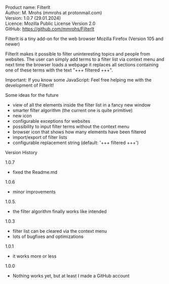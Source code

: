 Product name: FilterIt  
Author: M. Mrohs (mmrohs at protonmail.com)  
Version: 1.0.7 (29.01.2024)  
Licence: Mozilla Public License Version 2.0  
GitHub: https://github.com/mmrohs/FilterIt  


FilterIt is a tiny add-on for the web browser Mozilla Firefox (Version 105 and newer)

FilterIt makes it possible to filter uninteresting topics and people from websites.
The user can simply add terms to a filter list via context menu and next time the browser loads a webpage it replaces all sections containing one of these terms with the text "+++ filtered +++".

Important:
If you know some JavaScript: 
Feel free helping me with the development of FilterIt!


Some ideas for the future
- view of all the elements inside the filter list in a fancy new window
- smarter filter algorithm (the current one is quite primitive)
- new icon
- configurable exceptions for websites
- possibility to input filter terms without the context menu
- browser icon that shows how many elements have been filtered
- import/export of filter lists
- configurable replacement string (default: '+++ filtered +++') 


Version History

1.0.7
- fixed the Readme.md

1.0.6
- minor improvements

1.0.5.
- the filter algorithm finally works like intended

1.0.3
- filter list can be cleared via the context menu
- lots of bugfixes and optimizations

1.0.1
- it works more or less

1.0.0
- Nothing works yet, but at least I made a GitHub account

